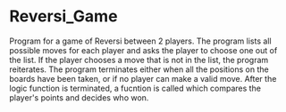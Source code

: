 # Reversi_Game

Program for a game of Reversi between 2 players.
The program lists all possible moves for each player and asks the player to choose one out of the list.
If the player chooses a move that is not in the list, the program reiterates.
The program terminates either when all the positions on the boards have been taken, or if no player can make a valid move.
After the logic function is terminated, a fucntion is called which compares the player's points and decides who won.

